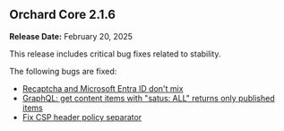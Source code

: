 ## Orchard Core 2.1.6

**Release Date:** February 20, 2025

This release includes critical bug fixes related to stability.

The following bugs are fixed:

- [Recaptcha and Microsoft Entra ID don't mix](https://github.com/OrchardCMS/OrchardCore/issues/17422)
- [GraphQL: get content items with "satus: ALL" returns only published items](https://github.com/OrchardCMS/OrchardCore/issues/17115)
- [Fix CSP header policy separator](https://github.com/OrchardCMS/OrchardCore/pull/17409)
